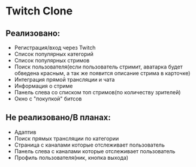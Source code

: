 # Twitch Clone

## Реализовано:

- Регистрация/вход через Twitch
- Список популярных категорий
- Список популярных стримов
- Поиск пользователя(если пользователь стримит, аватарка будет обведена красным, а так же появится описание стрима в карточке)
- Интеграция прямой трансляции и чата
- Информация о стриме
- Панель слева со списком топ стримов(по количеству зрителей)
- Окно с "покупкой" битсов

## Не реализовано/В планах:

- Адаптив
- Поиск прямых трансляции по категории
- Страница с каналами которые отслеживает пользователь
- Панель слева с каналами которые отслеживает пользователь
- Профиль пользователя(ник, кнопка выхода)

